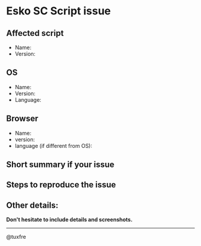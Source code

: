 # Esko SC Script issue

## Affected script
* Name:
* Version:


## OS
* Name:
* Version:
* Language:

## Browser
* Name:
* version:
* language (if different from OS):

## Short summary if your issue


## Steps to reproduce the issue


## Other details:
**Don't hesitate to include details and screenshots.**


____
@tuxfre
